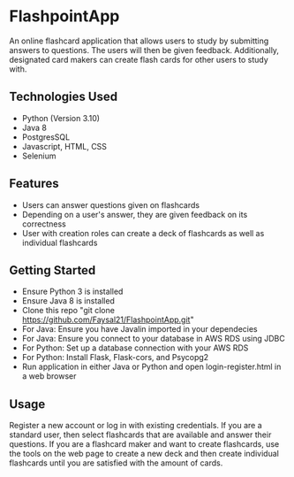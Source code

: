 # FlashpointApp
An online flashcard application that allows users to study by submitting answers to questions. The users will then be given feedback. Additionally, designated card makers can create flash cards for other users to study with.
## Technologies Used
- Python (Version 3.10)
- Java 8
- PostgresSQL
- Javascript, HTML, CSS
- Selenium
## Features 
- Users can answer questions given on flashcards
- Depending on a user's answer, they are given feedback on its correctness
- User with creation roles can create a deck of flashcards as well as individual flashcards
## Getting Started
- Ensure Python 3 is installed
- Ensure Java 8 is installed
- Clone this repo "git clone https://github.com/Faysal21/FlashpointApp.git"
- For Java: Ensure you have Javalin imported in your dependecies
- For Java: Ensure you connect to your database in AWS RDS using JDBC
- For Python: Set up a database connection with your AWS RDS
- For Python: Install Flask, Flask-cors, and Psycopg2
- Run application in either Java or Python and open login-register.html in a web browser
## Usage
Register a new account or log in with existing credentials. If you are a standard user, then select flashcards that are available and answer their questions. If you are a flashcard maker and want to create flashcards, use the tools on the web page to create a new deck and then create individual flashcards until you are satisfied with the amount of cards.
